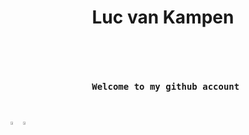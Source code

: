 <h1 align="center"> Luc van Kampen </h1>
<br>
<pre align="center">
    <h4> Welcome to my github account</h4>
</pre>
<div align="center" style="display: flex">
    <a href="#">
        <img src="https://frosty-williams-585379.netlify.app/.netlify/functions/repo-card?r=7&repo=lvkdotsh/scyllo" style="width: 49%; height: auto;"/>
    </a>
    <a href="#">
        <img src="https://frosty-williams-585379.netlify.app/.netlify/functions/repo-card?r=7&repo=lvkdotsh/use-yup" style="width: 49%; height: auto;"/>
    </a>
</div>
